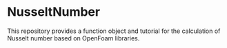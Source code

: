 # NusseltNumber
This repository provides a function object and tutorial for the calculation of Nusselt number based on OpenFoam libraries.
